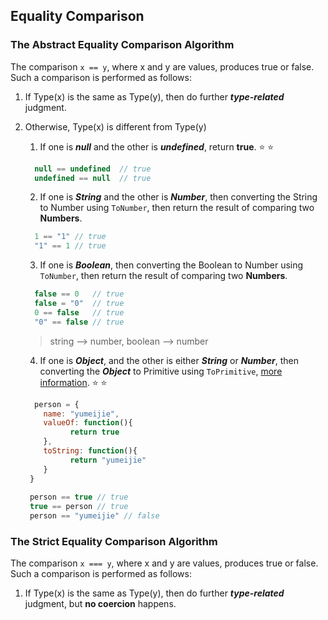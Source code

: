 ## Equality Comparison


### The Abstract Equality Comparison Algorithm

The comparison `x == y`, where x and y are values, produces true or false. Such a comparison is performed as follows:

1. If Type(x) is the same as Type(y), then do further ***type-related*** judgment.
2. Otherwise, Type(x) is different from Type(y)
    1. If one is ***null*** and the other is ***undefined***, return **true**. :star: :star:
    ```javascript
      null == undefined  // true
      undefined == null  // true
    ```
    
    2. If one is ***String*** and the other is ***Number***, then converting the String to Number using `ToNumber`, then return the result of comparing two **Numbers**.
    ```javascript
      1 == "1" // true
      "1" == 1 // true
    ```
    
    3. If one is ***Boolean***, then converting the Boolean to Number using `ToNumber`, then return the result of comparing two **Numbers**.
    ```javascript
      false == 0   // true
      false = "0"  // true
      0 == false   // true
      "0" == false // true
    ``` 
    > string --> number, boolean --> number
    4. If one is ***Object***, and the other is either ***String*** or ***Number***, then converting the ***Object*** to Primitive using `ToPrimitive`, [more information](../types_and_grammar.md). :star: :star:
   ```javascript
     person = {
       name: "yumeijie",
       valueOf: function(){
             return true
       },
       toString: function(){
             return "yumeijie"
       }
    }
    
    person == true // true
    true == person // true
    person == "yumeijie" // false
    ```
   
### The Strict Equality Comparison Algorithm

The comparison `x === y`, where x and y are values, produces true or false. Such a comparison is performed as follows:

1. If Type(x) is the same as Type(y), then do further ***type-related*** judgment, but **no coercion** happens.
